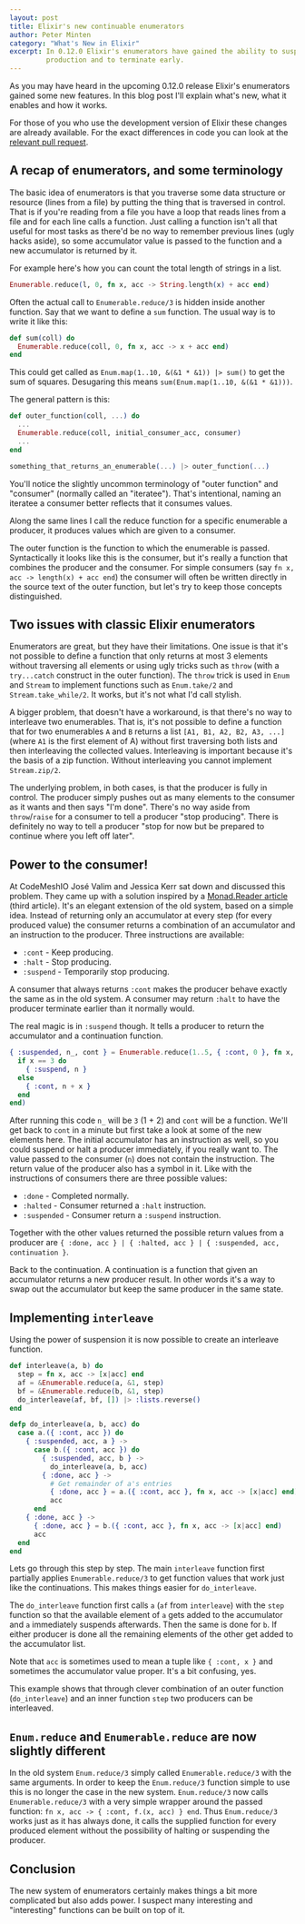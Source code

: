 ```yaml
---
layout: post
title: Elixir's new continuable enumerators
author: Peter Minten
category: "What's New in Elixir"
excerpt: In 0.12.0 Elixir's enumerators have gained the ability to suspend value
         production and to terminate early.
---
```


As you may have heard in the upcoming 0.12.0 release Elixir's enumerators gained
some new features. In this blog post I'll explain what's new, what it enables
and how it works.

For those of you who use the development version of Elixir these changes are
already available. For the exact differences in code you can look at the
[relevant pull request](https://github.com/elixir-lang/elixir/pull/1922).

## A recap of enumerators, and some terminology

The basic idea of enumerators is that you traverse some data structure or
resource (lines from a file) by putting the thing that is traversed in control.
That is if you're reading from a file you have a loop that reads lines from a
file and for each line calls a function. Just calling a function isn't all that
useful for most tasks as there'd be no way to remember previous lines (ugly
hacks aside), so some accumulator value is passed to the function and a new
accumulator is returned by it.

For example here's how you can count the total length of strings in a list.

```elixir
Enumerable.reduce(l, 0, fn x, acc -> String.length(x) + acc end)
```

Often the actual call to `Enumerable.reduce/3` is hidden inside another
function.  Say that we want to define a `sum` function. The usual way is to
write it like this:

```elixir
def sum(coll) do
  Enumerable.reduce(coll, 0, fn x, acc -> x + acc end)
end
```

This could get called as `Enum.map(1..10, &(&1 * &1)) |> sum()` to get the sum of
squares. Desugaring this means `sum(Enum.map(1..10, &(&1 * &1)))`.

The general pattern is this:

```elixir
def outer_function(coll, ...) do
  ...
  Enumerable.reduce(coll, initial_consumer_acc, consumer)
  ...
end

something_that_returns_an_enumerable(...) |> outer_function(...)
```

You'll notice the slightly uncommon terminology of "outer function" and
"consumer" (normally called an "iteratee"). That's intentional, naming an
iteratee a consumer better reflects that it consumes values.

Along the same lines I call the reduce function for a specific enumerable a
producer, it produces values which are given to a consumer.

The outer function is the function to which the enumerable is passed.
Syntactically it looks like this is the consumer, but it's really a function
that combines the producer and the consumer. For simple consumers (say `fn x,
acc -> length(x) + acc end`) the consumer will often be written directly in the
source text of the outer function, but let's try to keep those concepts
distinguished.

## Two issues with classic Elixir enumerators

Enumerators are great, but they have their limitations. One issue is that it's
not possible to define a function that only returns at most 3 elements without
traversing all elements or using ugly tricks such as `throw` (with a
`try...catch` construct in the outer function). The `throw` trick is used in
`Enum` and `Stream` to implement functions such as `Enum.take/2` and
`Stream.take_while/2`. It works, but it's not what I'd call stylish.

A bigger problem, that doesn't have a workaround, is that there's no way to
interleave two enumerables. That is, it's not possible to define a function that
for two enumerables `A` and `B` returns a list `[A1, B1, A2, B2, A3, ...]`
(where `A1` is the first element of A) without first traversing both lists and
then interleaving the collected values. Interleaving is important because it's
the basis of a zip function. Without interleaving you cannot implement
`Stream.zip/2`.

The underlying problem, in both cases, is that the producer is fully in control.
The producer simply pushes out as many elements to the consumer as it wants and
then says "I'm done". There's no way aside from `throw`/`raise` for a consumer
to tell a producer "stop producing". There is definitely no way to tell a
producer "stop for now but be prepared to continue where you left off later".

## Power to the consumer!

At CodeMeshIO José Valim and Jessica Kerr sat down and discussed this problem.
They came up with a solution inspired by a [Monad.Reader
article](http://themonadreader.files.wordpress.com/2010/05/issue16.pdf) (third
article). It's an elegant extension of the old system, based on a simple idea.
Instead of returning only an accumulator at every step (for every produced
value) the consumer returns a combination of an accumulator and an instruction
to the producer. Three instructions are available:

* `:cont` - Keep producing.
* `:halt` - Stop producing.
* `:suspend` - Temporarily stop producing.

A consumer that always returns `:cont` makes the producer behave exactly the
same as in the old system. A consumer may return `:halt` to have the producer
terminate earlier than it normally would.

The real magic is in `:suspend` though. It tells a producer to return the
accumulator and a continuation function. 

```elixir
{ :suspended, n_, cont } = Enumerable.reduce(1..5, { :cont, 0 }, fn x, n ->
  if x == 3 do
    { :suspend, n }
  else
    { :cont, n + x }
  end
end)
```

After running this code `n_` will be `3` (1 + 2) and `cont` will be a
function. We'll get back to `cont` in a minute but first take a look at some of
the new elements here. The initial accumulator has an instruction as well, so
you could suspend or halt a producer immediately, if you really want to. The
value passed to the consumer (`n`) does not contain the instruction. The return
value of the producer also has a symbol in it. Like with the instructions of
consumers there are three possible values:

* `:done` - Completed normally.
* `:halted` - Consumer returned a `:halt` instruction.
* `:suspended` - Consumer return a `:suspend` instruction.

Together with the other values returned the possible return values from a
producer are `{ :done, acc } | { :halted, acc } | { :suspended, acc,
continuation }`.

Back to the continuation. A continuation is a function that given an accumulator
returns a new producer result. In other words it's a way to swap out the
accumulator but keep the same producer in the same state.

## Implementing `interleave`

Using the power of suspension it is now possible to create an interleave
function.

```elixir
def interleave(a, b) do
  step = fn x, acc -> [x|acc] end
  af = &Enumerable.reduce(a, &1, step)
  bf = &Enumerable.reduce(b, &1, step)
  do_interleave(af, bf, []) |> :lists.reverse()
end

defp do_interleave(a, b, acc) do
  case a.({ :cont, acc }) do
    { :suspended, acc, a } ->
      case b.({ :cont, acc }) do
        { :suspended, acc, b } ->
          do_interleave(a, b, acc)
        { :done, acc } ->
          # Get remainder of a's entries
          { :done, acc } = a.({ :cont, acc }, fn x, acc -> [x|acc] end)
          acc
      end
    { :done, acc } ->
      { :done, acc } = b.({ :cont, acc }, fn x, acc -> [x|acc] end)
      acc
  end
end
```

Lets go through this step by step. The main `interleave` function first
partially applies `Enumerable.reduce/3` to get function values that work just
like the continuations. This makes things easier for `do_interleave`.

The `do_interleave` function first calls `a` (`af` from `interleave`) with the
`step` function so that the available element of `a` gets added to the
accumulator and `a` immediately suspends afterwards. Then the same is done for
`b`. If either producer is done all the remaining elements of the other get
added to the accumulator list.

Note that `acc` is sometimes used to mean a tuple like `{ :cont, x }` and
sometimes the accumulator value proper. It's a bit confusing, yes.

This example shows that through clever combination of an outer function
(`do_interleave`) and an inner function `step` two producers can be interleaved.

## `Enum.reduce` and `Enumerable.reduce` are now slightly different

In the old system `Enum.reduce/3` simply called `Enumerable.reduce/3` with the
same arguments. In order to keep the `Enum.reduce/3` function simple to use this
is no longer the case in the new system. `Enum.reduce/3` now calls
`Enumerable.reduce/3`
with a very simple wrapper around the passed function: `fn x, acc -> { :cont,
f.(x, acc) } end`. Thus `Enum.reduce/3` works just as it has always done, it
calls the supplied function for every produced element without the possibility
of halting or suspending the producer.

## Conclusion

The new system of enumerators certainly makes things a bit more complicated but
also adds power. I suspect many interesting and "interesting" functions can be
built on top of it.
